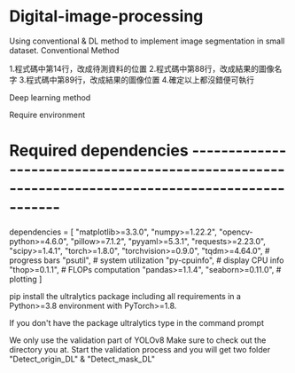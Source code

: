 # Digital-image-processing
Using conventional &amp; DL method to implement image segmentation in small dataset.
Conventional Method

1.程式碼中第14行，改成待測資料的位置
2.程式碼中第88行，改成結果的圖像名字
3.程式碼中第89行，改成結果的圖像位置
4.確定以上都沒錯便可執行

Deep learning method

Require environment
# Required dependencies ------------------------------------------------------------------------------------------------
dependencies = [
    "matplotlib>=3.3.0",
    "numpy>=1.22.2",
    "opencv-python>=4.6.0",
    "pillow>=7.1.2",
    "pyyaml>=5.3.1",
    "requests>=2.23.0",
    "scipy>=1.4.1",
    "torch>=1.8.0",
    "torchvision>=0.9.0",
    "tqdm>=4.64.0", # progress bars
    "psutil", # system utilization
    "py-cpuinfo", # display CPU info
    "thop>=0.1.1", # FLOPs computation
    "pandas>=1.1.4",
    "seaborn>=0.11.0", # plotting
]

pip install the ultralytics package including all requirements in a Python>=3.8 environment with PyTorch>=1.8.

If you don't have the package ultralytics
type
<pip install ultralytics> in the command prompt

We only use the validation part of YOLOv8
Make sure to check out the directory you at.
Start the validation process and you will get two folder "Detect_origin_DL" & "Detect_mask_DL"
